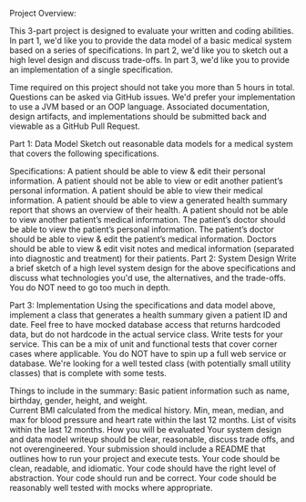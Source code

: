Project Overview:

This 3-part project is designed to evaluate your written and coding abilities. In part 1, we'd like you to provide the data model of a basic medical system based on a series of specifications. In part 2, we'd like you to sketch out a high level design and discuss trade-offs. In part 3, we'd like you to provide an implementation of a single specification.

Time required on this project should not take you more than 5 hours in total. Questions can be asked via GitHub issues. We'd prefer your implementation to use a JVM based or an OOP language. Associated documentation, design artifacts, and implementations should be submitted back and viewable as a GitHub Pull Request.

Part 1: Data Model
Sketch out reasonable data models for a medical system that covers the following specifications.

Specifications:
A patient should be able to view & edit their personal information.
A patient should not be able to view or edit another patient’s personal information.
A patient should be able to view their medical information.
A patient should be able to view a generated health summary report that shows an overview of their health.
A patient should not be able to view another patient’s medical information.
The patient’s doctor should be able to view the patient’s personal information.
The patient’s doctor should be able to view & edit the patient’s medical information.
Doctors should be able to view & edit visit notes and medical information (separated into diagnostic and treatment) for their patients.
Part 2: System Design
Write a brief sketch of a high level system design for the above specifications and discuss what technologies you'd use, the alternatives, and the trade-offs. You do NOT need to go too much in depth.

Part 3: Implementation
Using the specifications and data model above, implement a class that generates a health summary given a patient ID and date. Feel free to have mocked database access that returns hardcoded data, but do not hardcode in the actual service class. Write tests for your service. This can be a mix of unit and functional tests that cover corner cases where applicable. You do NOT have to spin up a full web service or database. We're looking for a well tested class (with potentially small utility classes) that is complete with some tests.

Things to include in the summary:
Basic patient information such as name, birthday, gender, height, and weight. <br />
Current BMI calculated from the medical history.
Min, mean, median, and max for blood pressure and heart rate within the last 12 months.
List of visits within the last 12 months.
How you will be evaluated
Your system design and data model writeup should be clear, reasonable, discuss trade offs, and not overengineered.
Your submission should include a README that outlines how to run your project and execute tests.
Your code should be clean, readable, and idiomatic.
Your code should have the right level of abstraction.
Your code should run and be correct.
Your code should be reasonably well tested with mocks where appropriate.
